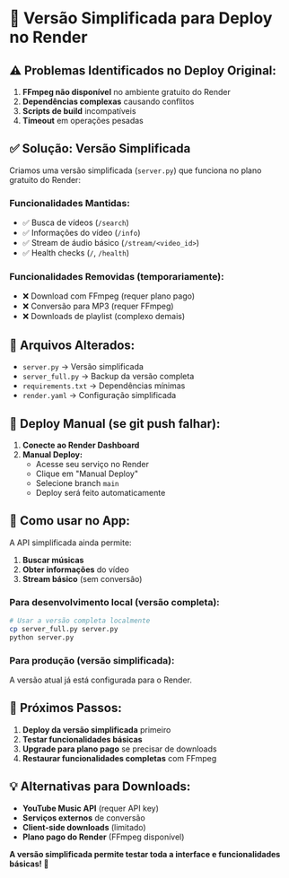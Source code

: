 # 🔧 Versão Simplificada para Deploy no Render

## ⚠️ Problemas Identificados no Deploy Original:

1. **FFmpeg não disponível** no ambiente gratuito do Render
2. **Dependências complexas** causando conflitos
3. **Scripts de build** incompatíveis
4. **Timeout** em operações pesadas

## ✅ Solução: Versão Simplificada

Criamos uma versão simplificada (`server.py`) que funciona no plano gratuito do Render:

### **Funcionalidades Mantidas:**
- ✅ Busca de vídeos (`/search`)
- ✅ Informações do vídeo (`/info`) 
- ✅ Stream de áudio básico (`/stream/<video_id>`)
- ✅ Health checks (`/`, `/health`)

### **Funcionalidades Removidas (temporariamente):**
- ❌ Download com FFmpeg (requer plano pago)
- ❌ Conversão para MP3 (requer FFmpeg)
- ❌ Downloads de playlist (complexo demais)

## 📁 **Arquivos Alterados:**

- `server.py` → Versão simplificada
- `server_full.py` → Backup da versão completa
- `requirements.txt` → Dependências mínimas
- `render.yaml` → Configuração simplificada

## 🚀 **Deploy Manual (se git push falhar):**

1. **Conecte ao Render Dashboard**
2. **Manual Deploy:**
   - Acesse seu serviço no Render
   - Clique em "Manual Deploy"
   - Selecione branch `main`
   - Deploy será feito automaticamente

## 📱 **Como usar no App:**

A API simplificada ainda permite:

1. **Buscar músicas**
2. **Obter informações** do vídeo
3. **Stream básico** (sem conversão)

### **Para desenvolvimento local (versão completa):**

```bash
# Usar a versão completa localmente
cp server_full.py server.py
python server.py
```

### **Para produção (versão simplificada):**

A versão atual já está configurada para o Render.

## 🔄 **Próximos Passos:**

1. **Deploy da versão simplificada** primeiro
2. **Testar funcionalidades básicas**
3. **Upgrade para plano pago** se precisar de downloads
4. **Restaurar funcionalidades completas** com FFmpeg

## 💡 **Alternativas para Downloads:**

- **YouTube Music API** (requer API key)
- **Serviços externos** de conversão
- **Client-side downloads** (limitado)
- **Plano pago do Render** (FFmpeg disponível)

**A versão simplificada permite testar toda a interface e funcionalidades básicas! 🎉**